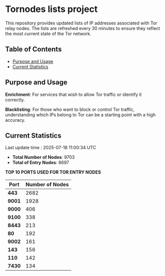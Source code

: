 # Tornodes lists project

This repository provides updated lists of IP addresses associated with Tor relay nodes. The lists are refreshed every 30 minutes to ensure they reflect the most current state of the Tor network.

## Table of Contents

- [Purpose and Usage](#purpose-and-usage)
- [Current Statistics](#current-statistics)


## Purpose and Usage

**Enrichment**: For services that wish to allow Tor traffic or identify it correctly.

**Blacklisting**: For those who want to block or control Tor traffic, understanding which IPs belong to Tor can be a starting point with a high accuracy.

## Current Statistics

Last update time : 2025-07-18 11:00:34 UTC

- **Total Number of Nodes**: 9703
- **Total of Entry Nodes**: 8697

**TOP 10 PORTS USED FOR TOR ENTRY NODES**

| **Port** | **Number of Nodes** |
|------|-----------------|
| **443**   | 2682  |
| **9001**   | 1928  |
| **9000**   | 406  |
| **9100**   | 338  |
| **8443**   | 213  |
| **80**   | 192  |
| **9002**   | 161  |
| **143**   | 156  |
| **110**   | 142  |
| **7430**   | 134  |

